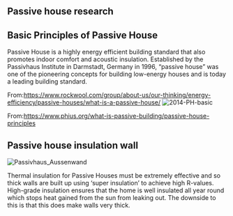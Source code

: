 Passive house research
---

Basic Principles of Passive House
---

Passive House is a highly energy efficient building standard that also promotes indoor comfort and acoustic insulation. Established by the Passivhaus Institute in Darmstadt, Germany in 1996, “passive house” was one of the pioneering concepts for building low-energy houses and is today a leading building standard.

From:https://www.rockwool.com/group/about-us/our-thinking/energy-efficiency/passive-houses/what-is-a-passive-house/
![2014-PH-basic](https://user-images.githubusercontent.com/90520541/135492690-673c7c9b-45f6-4150-9075-001435e76d66.jpg)

From:https://www.phius.org/what-is-passive-building/passive-house-principles

Passive house insulation wall
---
![Passivhaus_Aussenwand](https://user-images.githubusercontent.com/90520541/135491420-c45c23fc-6474-45fc-b96c-c4bc0f937edd.png)

Thermal insulation for Passive Houses must be extremely effective and so thick walls are built up using ‘super insulation’ to achieve high R-values. High-grade insulation ensures that the home is well insulated all year round which stops heat gained from the sun from leaking out. The downside to this is that this does make walls very thick.

